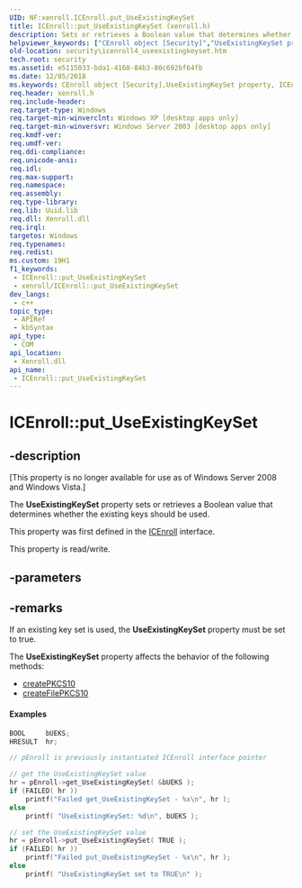 ```yaml
---
UID: NF:xenroll.ICEnroll.put_UseExistingKeySet
title: ICEnroll::put_UseExistingKeySet (xenroll.h)
description: Sets or retrieves a Boolean value that determines whether the existing keys should be used.
helpviewer_keywords: ["CEnroll object [Security]","UseExistingKeySet property","ICEnroll interface [Security]","UseExistingKeySet property","ICEnroll.UseExistingKeySet","ICEnroll.put_UseExistingKeySet","ICEnroll2 interface [Security]","UseExistingKeySet property","ICEnroll2.UseExistingKeySet","ICEnroll2::get_UseExistingKeySet","ICEnroll2::put_UseExistingKeySet","ICEnroll3 interface [Security]","UseExistingKeySet property","ICEnroll3.UseExistingKeySet","ICEnroll3::get_UseExistingKeySet","ICEnroll3::put_UseExistingKeySet","ICEnroll4 interface [Security]","UseExistingKeySet property","ICEnroll4.UseExistingKeySet","ICEnroll4::UseExistingKeySet","ICEnroll4::get_UseExistingKeySet","ICEnroll4::put_UseExistingKeySet","ICEnroll::get_UseExistingKeySet","ICEnroll::put_UseExistingKeySet","UseExistingKeySet property [Security]","UseExistingKeySet property [Security]","CEnroll object","UseExistingKeySet property [Security]","ICEnroll interface","UseExistingKeySet property [Security]","ICEnroll2 interface","UseExistingKeySet property [Security]","ICEnroll3 interface","UseExistingKeySet property [Security]","ICEnroll4 interface","put_UseExistingKeySet","security.icenroll4_useexistingkeyset","xenroll/ICEnroll2::UseExistingKeySet","xenroll/ICEnroll2::get_UseExistingKeySet","xenroll/ICEnroll2::put_UseExistingKeySet","xenroll/ICEnroll3::UseExistingKeySet","xenroll/ICEnroll3::get_UseExistingKeySet","xenroll/ICEnroll3::put_UseExistingKeySet","xenroll/ICEnroll4::UseExistingKeySet","xenroll/ICEnroll4::get_UseExistingKeySet","xenroll/ICEnroll4::put_UseExistingKeySet","xenroll/ICEnroll::UseExistingKeySet","xenroll/ICEnroll::get_UseExistingKeySet","xenroll/ICEnroll::put_UseExistingKeySet"]
old-location: security\icenroll4_useexistingkeyset.htm
tech.root: security
ms.assetid: e5115033-bda1-4160-84b3-80c692bf64fb
ms.date: 12/05/2018
ms.keywords: CEnroll object [Security],UseExistingKeySet property, ICEnroll interface [Security],UseExistingKeySet property, ICEnroll.UseExistingKeySet, ICEnroll.put_UseExistingKeySet, ICEnroll2 interface [Security],UseExistingKeySet property, ICEnroll2.UseExistingKeySet, ICEnroll2::get_UseExistingKeySet, ICEnroll2::put_UseExistingKeySet, ICEnroll3 interface [Security],UseExistingKeySet property, ICEnroll3.UseExistingKeySet, ICEnroll3::get_UseExistingKeySet, ICEnroll3::put_UseExistingKeySet, ICEnroll4 interface [Security],UseExistingKeySet property, ICEnroll4.UseExistingKeySet, ICEnroll4::UseExistingKeySet, ICEnroll4::get_UseExistingKeySet, ICEnroll4::put_UseExistingKeySet, ICEnroll::get_UseExistingKeySet, ICEnroll::put_UseExistingKeySet, UseExistingKeySet property [Security], UseExistingKeySet property [Security],CEnroll object, UseExistingKeySet property [Security],ICEnroll interface, UseExistingKeySet property [Security],ICEnroll2 interface, UseExistingKeySet property [Security],ICEnroll3 interface, UseExistingKeySet property [Security],ICEnroll4 interface, put_UseExistingKeySet, security.icenroll4_useexistingkeyset, xenroll/ICEnroll2::UseExistingKeySet, xenroll/ICEnroll2::get_UseExistingKeySet, xenroll/ICEnroll2::put_UseExistingKeySet, xenroll/ICEnroll3::UseExistingKeySet, xenroll/ICEnroll3::get_UseExistingKeySet, xenroll/ICEnroll3::put_UseExistingKeySet, xenroll/ICEnroll4::UseExistingKeySet, xenroll/ICEnroll4::get_UseExistingKeySet, xenroll/ICEnroll4::put_UseExistingKeySet, xenroll/ICEnroll::UseExistingKeySet, xenroll/ICEnroll::get_UseExistingKeySet, xenroll/ICEnroll::put_UseExistingKeySet
req.header: xenroll.h
req.include-header: 
req.target-type: Windows
req.target-min-winverclnt: Windows XP [desktop apps only]
req.target-min-winversvr: Windows Server 2003 [desktop apps only]
req.kmdf-ver: 
req.umdf-ver: 
req.ddi-compliance: 
req.unicode-ansi: 
req.idl: 
req.max-support: 
req.namespace: 
req.assembly: 
req.type-library: 
req.lib: Uuid.lib
req.dll: Xenroll.dll
req.irql: 
targetos: Windows
req.typenames: 
req.redist: 
ms.custom: 19H1
f1_keywords:
 - ICEnroll::put_UseExistingKeySet
 - xenroll/ICEnroll::put_UseExistingKeySet
dev_langs:
 - c++
topic_type:
 - APIRef
 - kbSyntax
api_type:
 - COM
api_location:
 - Xenroll.dll
api_name:
 - ICEnroll::put_UseExistingKeySet
---
```


# ICEnroll::put_UseExistingKeySet


## -description

<p class="CCE_Message">[This property is no longer available for use as of Windows Server 2008 and Windows Vista.]

The <b>UseExistingKeySet</b> property sets or retrieves a Boolean value that determines whether the existing keys should be used.

This property was first defined in the <a href="/windows/desktop/api/xenroll/nn-xenroll-icenroll">ICEnroll</a> interface.

This property is read/write.

## -parameters

## -remarks

 If an existing key set is used, the <b>UseExistingKeySet</b> property must be set to true.


The <b>UseExistingKeySet</b> property affects the behavior of the following methods:

<ul>
<li>
<a href="/windows/desktop/api/xenroll/nf-xenroll-icenroll-createpkcs10">createPKCS10</a>
</li>
<li>
<a href="/windows/desktop/api/xenroll/nf-xenroll-icenroll-createfilepkcs10">createFilePKCS10</a>
</li>
</ul>



#### Examples


```cpp
BOOL     bUEKS;
HRESULT  hr;

// pEnroll is previously instantiated ICEnroll interface pointer

// get the UseExistingKeySet value
hr = pEnroll->get_UseExistingKeySet( &bUEKS );
if (FAILED( hr ))
    printf("Failed get_UseExistingKeySet - %x\n", hr );
else
    printf( "UseExistingKeySet: %d\n", bUEKS );

// set the UseExistingKeySet value
hr = pEnroll->put_UseExistingKeySet( TRUE );
if (FAILED( hr ))
    printf("Failed put_UseExistingKeySet - %x\n", hr );
else
    printf( "UseExistingKeySet set to TRUE\n" );
```

